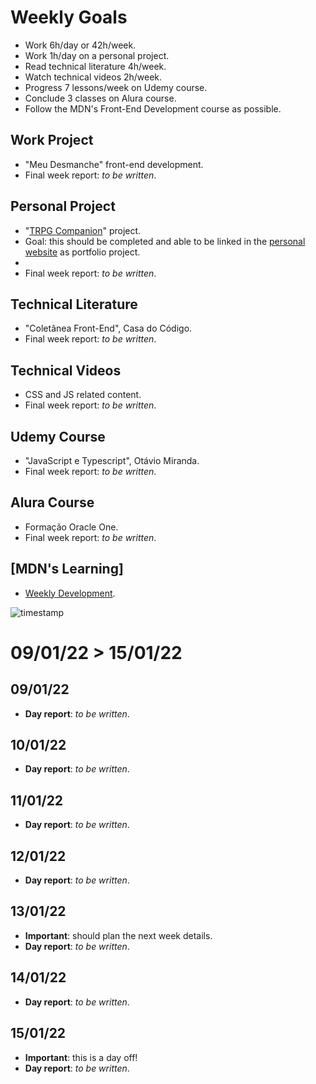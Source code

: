 # Weekly Goals
* Work 6h/day or 42h/week.
* Work 1h/day on a personal project.
* Read technical literature 4h/week.
* Watch technical videos 2h/week.
* Progress 7 lessons/week on Udemy course.
* Conclude 3 classes on Alura course.
* Follow the MDN's Front-End Development course as possible.

## Work Project
* "Meu Desmanche" front-end development.
* Final week report: _to be written_.

## Personal Project
* "[TRPG Companion](https://anotherleo.github.io/leo-projects/projects/trpg-companion)" project.
* Goal: this should be completed and able to be linked in the [personal website](https://anotherleo.github.io) as portfolio project.
* 
* Final week report: _to be written_.

## Technical Literature
* "Coletânea Front-End", Casa do Código.
* Final week report: _to be written_.

## Technical Videos
* CSS and JS related content.
* Final week report: _to be written_.

## Udemy Course
* "JavaScript e Typescript", Otávio Miranda.
* Final week report: _to be written_.

## Alura Course
* Formação Oracle One.
* Final week report: _to be written_.

## [MDN's Learning]
* [Weekly Development](https://developer.mozilla.org/en-US/docs/Learn/Front-end_web_developer#semantics_and_structure_with_html).

![timestamp](https://img.shields.io/badge/planning-28%2F12%2F2021-blue)  


# 09/01/22 > 15/01/22
## 09/01/22
* **Day report**: _to be written_.

## 10/01/22
* **Day report**: _to be written_.

## 11/01/22
* **Day report**: _to be written_.

## 12/01/22
* **Day report**: _to be written_.

## 13/01/22
* **Important**: should plan the next week details.
* **Day report**: _to be written_.

## 14/01/22
* **Day report**: _to be written_.

## 15/01/22
* **Important**: this is a day off!
* **Day report**: _to be written_.